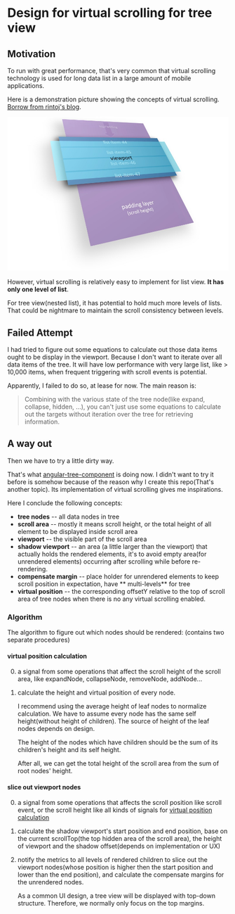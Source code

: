 # Design for virtual scrolling for tree view

## Motivation

To run with great performance, that's very common that virtual scrolling technology is used for long data list in a
large amount of mobile applications.

Here is a demonstration picture showing the concepts of virtual
scrolling. [Borrow from rintoj's blog](https://medium.com/@rintoj/building-virtual-scroll-for-angular-2-7679ca95014e).

![virtual-scroll-demo](./virtual-scroll-layers.png)

However, virtual scrolling is relatively easy to implement for list view. **It has only one level of list**.

For tree view(nested list), it has potential to hold much more levels of lists. That could be nightmare to maintain the
scroll consistency between levels.

## Failed Attempt

I had tried to figure out some equations to calculate out those data items ought to be display in the viewport. Because
I don't want to iterate over all data items of the tree. It will have low performance with very large list, like >
10,000 items, when frequent triggering with scroll events is potential.

Apparently, I failed to do so, at lease for now. The main reason is:

> Combining with the various state of the tree node(like expand, collapse, hidden, ...), you can't just use some equations to calculate out the targets without iteration over the tree for retrieving information.

## A way out

Then we have to try a little dirty way.

That's what [angular-tree-component](https://github.com/500tech/angular-tree-component) is doing now. I didn't want to
try it before is somehow because of the reason why I create this repo(That's another topic). Its implementation of
virtual scrolling gives me inspirations.

Here I conclude the following concepts:

- **tree nodes** -- all data nodes in tree
- **scroll area** -- mostly it means scroll height, or the total height of all element to be displayed inside scroll
  area
- **viewport** -- the visible part of the scroll area
- **shadow viewport** -- an area (a little larger than the viewport) that actually holds the rendered elements, it's to
  avoid empty area(for unrendered elements) occurring after scrolling while before re-rendering.
- **compensate margin** -- place holder for unrendered elements to keep scroll position in expectation, have **
  multi-levels** for tree
- **virtual position** -- the corresponding offsetY relative to the top of scroll area of tree nodes when there is no
  any virtual scrolling enabled.

### Algorithm

The algorithm to figure out which nodes should be rendered: (contains two separate procedures)

#### virtual position calculation

0. a signal from some operations that affect the scroll height of the scroll area, like expandNode, collapseNode,
   removeNode, addNode...

1. calculate the height and virtual position of every node.

   I recommend using the average height of leaf nodes to normalize calculation. We have to assume every node has the
   same self height(without height of children). The source of height of the leaf nodes depends on design.

   The height of the nodes which have children should be the sum of its children's height and its self height.

   After all, we can get the total height of the scroll area from the sum of root nodes' height.

#### slice out viewport nodes

0. a signal from some operations that affects the scroll position like scroll event, or the scroll height like all kinds
   of signals for [virtual position calculation](#virtual-position-calculation)

1. calculate the shadow viewport's start position and end position, base on the current scrollTop(the top hidden area of
   the scroll area), the height of viewport and the shadow offset(depends on implementation or UX)

2. notify the metrics to all levels of rendered children to slice out the viewport nodes(whose position is higher then
   the start position and lower than the end position), and calculate the compensate margins for the unrendered nodes.

   As a common UI design, a tree view will be displayed with top-down structure. Therefore, we normally only focus on
   the top margins.


